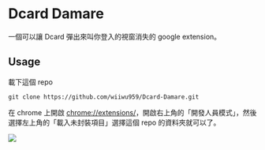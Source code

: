 # Dcard Damare
一個可以讓 Dcard 彈出來叫你登入的視窗消失的 google extension。
## Usage
載下這個 repo
```
git clone https://github.com/wiiwu959/Dcard-Damare.git
```
在 chrome 上開啟 [chrome://extensions/](chrome://extensions/)，開啟右上角的「開發人員模式」，然後選擇左上角的「載入未封裝項目」選擇這個 repo 的資料夾就可以了。

![](https://i.imgur.com/3d8L1b2.png)